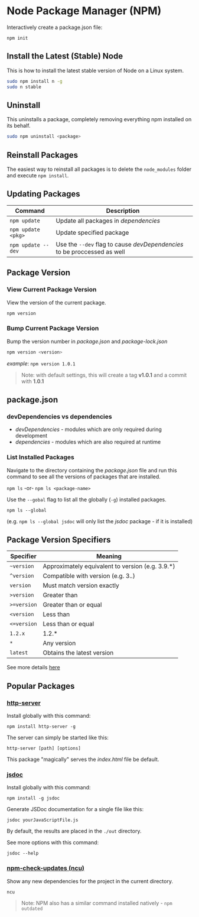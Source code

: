 Node Package Manager (NPM)
==========================

Interactively create a package.json file:

`npm init`

Install the Latest (Stable) Node
--------------------------------

This is how to install the latest stable version of Node on a Linux system.

```bash
sudo npm install n -g
sudo n stable
```

Uninstall
---------

This uninstalls a package, completely removing everything npm installed on its behalf.

```bash
sudo npm uninstall <package>
```

Reinstall Packages
------------------

The easiest way to reinstall all packages is to delete the `node_modules` folder and execute `npm install`.

Updating Packages
-----------------

| Command           | Description |
|-------------------|-------------|
|`npm update`       | Update all packages in _dependencies_
|`npm update <pkg>` | Update specified package
|`npm update --dev` | Use the `--dev` flag to cause _devDependencies_ to be proccessed as well

Package Version
---------------

### View Current Package Version ###

View the version of the current package.

```bash
npm version
```

### Bump Current Package Version ###

Bump the version number in _package.json_ and _package-lock.json_

```bash
npm version <version>
```

_example_: `npm version 1.0.1`

> Note: with default settings, this will create a tag **v1.0.1** and a commit with **1.0.1**

package.json
------------

### devDependencies vs dependencies ###

* _devDependencies_ - modules which are only required during development
* _dependencies_ - modules which are also required at runtime

### List Installed Packages ###

Navigate to the directory containing the _package.json_ file and run this command to see all the versions of packages that are installed.

`npm ls` 
-or- 
`npm ls <package-name>`

Use the `--gobal` flag to list all the globally (`-g`) installed packages.

`npm ls --global`

(e.g. `npm ls --global jsdoc` will only list the _jsdoc_ package - if it is installed)

Package Version Specifiers
--------------------------

| Specifier | Meaning |
|-----------|---------|
|`~version` | Approximately equivalent to version (e.g. 3.9.*)
|`^version` | Compatible with version (e.g. 3.*.*)
|`version`  | Must match version exactly
|`>version` | Greater than
|`>=version`| Greater than or equal
|`<version` | Less than
|`<=version`| Less than or equal
|`1.2.x`    | 1.2.*
|`*`        | Any version
|`latest`   | Obtains the latest version


See more details [here](https://stackoverflow.com/a/25861938/9666775)

Popular Packages
----------------

### [http-server](https://www.npmjs.com/package/http-server) ###

Install globally with this command:

`npm install http-server -g`

The server can simply be started like this:

`http-server [path] [options]`

This package "magically" serves the _index.html_ file be default.

### [jsdoc](https://www.npmjs.com/package/jsdoc) ###

Install globally with this command:

`npm install -g jsdoc`

Generate JSDoc documentation for a single file like this:

`jsdoc yourJavaScriptFile.js`

By default, the results are placed in the `./out` directory.

See more options with this command:

`jsdoc --help`

### [npm-check-updates (ncu)](https://www.npmjs.com/package/npm-check-updates) ###

Show any new dependencies for the project in the current directory.

`ncu`

> Note: NPM also has a similar command installed natively - `npm outdated`